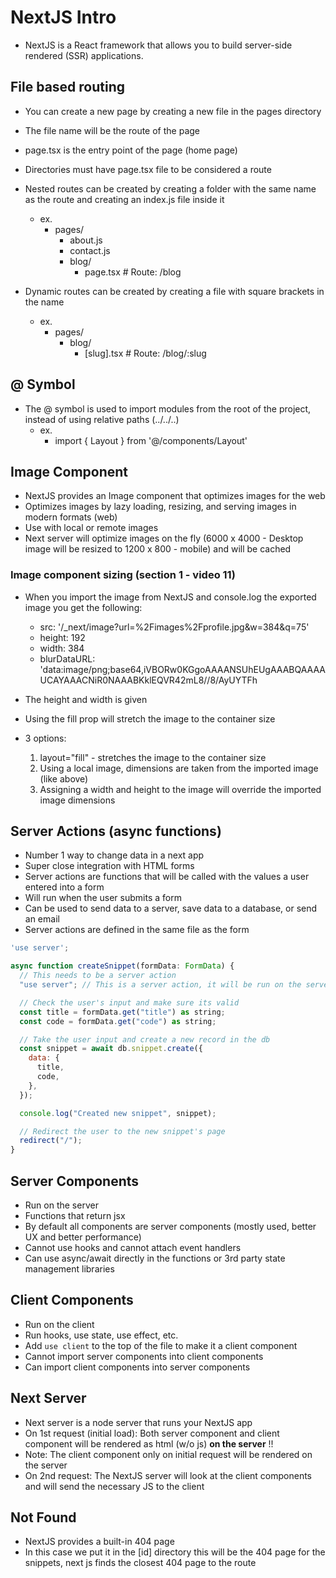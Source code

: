 # NextJS Intro

- NextJS is a React framework that allows you to build server-side rendered (SSR) applications.

## File based routing

- You can create a new page by creating a new file in the pages directory
- The file name will be the route of the page
- page.tsx is the entry point of the page (home page)

- Directories must have page.tsx file to be considered a route
- Nested routes can be created by creating a folder with the same name as the route and creating an index.js file inside it
  - ex.
    - pages/
      - about.js
      - contact.js
      - blog/
        - page.tsx # Route: /blog
- Dynamic routes can be created by creating a file with square brackets in the name
  - ex.
    - pages/
      - blog/
        - [slug].tsx # Route: /blog/:slug

## @ Symbol

- The @ symbol is used to import modules from the root of the project, instead of using relative paths (../../..)
  - ex.
    - import { Layout } from '@/components/Layout'

## Image Component

- NextJS provides an Image component that optimizes images for the web
- Optimizes images by lazy loading, resizing, and serving images in modern formats (web)
- Use with local or remote images
- Next server will optimize images on the fly (6000 x 4000 - Desktop image will be resized to 1200 x 800 - mobile) and will be cached

### Image component sizing (section 1 - video 11)

- When you import the image from NextJS and console.log the exported image you get the following:
  - src: '/_next/image?url=%2Fimages%2Fprofile.jpg&w=384&q=75'
  - height: 192
  - width: 384
  - blurDataURL: 'data:image/png;base64,iVBORw0KGgoAAAANSUhEUgAAABQAAAAUCAYAAACNiR0NAAABKklEQVR42mL8//8/AyUYTFh

- The height and width is given
- Using the fill prop will stretch the image to the container size
- 3 options:
  1. layout="fill" - stretches the image to the container size
  2. Using a local image, dimensions are taken from the imported image (like above)
  3. Assigning a width and height to the image will override the imported image dimensions

## Server Actions (async functions)

- Number 1 way to change data in a next app
- Super close integration with HTML forms
- Server actions are functions that will be called with the values a user entered into a form
- Will run when the user submits a form
- Can be used to send data to a server, save data to a database, or send an email
- Server actions are defined in the same file as the form

```jsx
'use server';

async function createSnippet(formData: FormData) {
  // This needs to be a server action
  "use server"; // This is a server action, it will be run on the server

  // Check the user's input and make sure its valid
  const title = formData.get("title") as string;
  const code = formData.get("code") as string;

  // Take the user input and create a new record in the db
  const snippet = await db.snippet.create({
    data: {
      title,
      code,
    },
  });

  console.log("Created new snippet", snippet);

  // Redirect the user to the new snippet's page
  redirect("/");
}
```

## Server Components

- Run on the server
- Functions that return jsx
- By default all components are server components (mostly used, better UX and better performance)
- Cannot use hooks and cannot attach event handlers
- Can use async/await directly in the functions or 3rd party state management libraries

## Client Components

- Run on the client
- Run hooks, use state, use effect, etc.
- Add `use client` to the top of the file to make it a client component
- Cannot import server components into client components
- Can import client components into server components

## Next Server

- Next server is a node server that runs your NextJS app
- On 1st request (initial load): Both server component and client component will be rendered as html (w/o js) **on the server** !!
- Note: The client component only on initial request will be rendered on the server
- On 2nd request: The NextJS server will look at the client components and will send the necessary JS to the client

## Not Found

- NextJS provides a built-in 404 page
- In this case we put it in the [id] directory this will be the 404 page for the snippets, next js finds the closest 404 page to the route